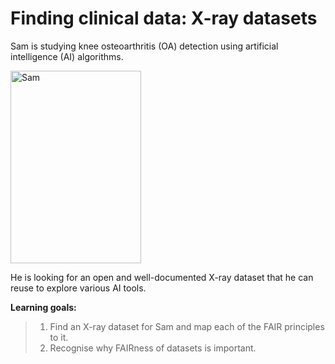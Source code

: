 # Finding clinical data: X-ray datasets

Sam is studying knee osteoarthritis (OA) detection 
using artificial intelligence (AI) algorithms.

<img width="209" height="308" alt="Sam" src="https://github.com/user-attachments/assets/c025be7c-25f0-411d-86d6-5873cee46e88" />

He is looking for an open and well-documented X-ray 
dataset that he can reuse to explore various AI tools.

**Learning goals:**

> 1. Find an X-ray dataset for Sam and map each of the FAIR principles to it.
> 2. Recognise why FAIRness of datasets is important.
